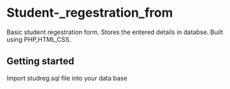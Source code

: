 # Student-_regestration_from
Basic student regestration form. Stores the entered details in databse.
Built using PHP,HTML,CSS.
## Getting started
Import studreg.sql file into your data base
